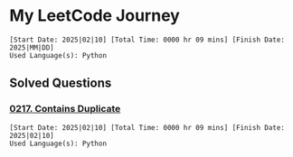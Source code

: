 # My LeetCode Journey
    [Start Date: 2025|02|10] [Total Time: 0000 hr 09 mins] [Finish Date: 2025|MM|DD]
    Used Language(s): Python

## Solved Questions

### [0217. Contains Duplicate](https://leetcode.com/problems/contains-duplicate/)
    [Start Date: 2025|02|10] [Total Time: 0000 hr 09 mins] [Finish Date: 2025|02|10]
    Used Language(s): Python